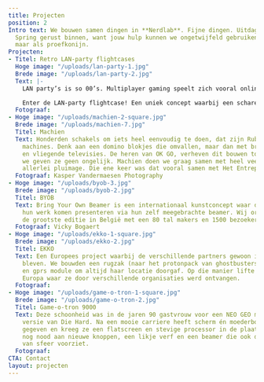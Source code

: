 ```yaml
---
title: Projecten
position: 2
Intro text: We bouwen samen dingen in **Nerdlab**. Fijne dingen. Uitdagende dingen.
  Spring gerust binnen, want jouw hulp kunnen we ongetwijfeld gebruiken! Al was het
  maar als proefkonijn.
Projecten:
- Titel: Retro LAN-party flightcases
  Hoge image: "/uploads/lan-party-1.jpg"
  Brede image: "/uploads/lan-party-2.jpg"
  Text: |-
    LAN party’s is so 00’s. Multiplayer gaming speelt zich vooral online af en het gezeul met pc’s en schermen is niet echt een beeld om naar uit te kijken. LAN party’s zijn echter ook een bron van pure nostalgie: je favoriete games die je tien jaar (of langer) geleden met je vrienden dat ene weekend eens kon samen spelen.

    Enter de LAN-party flightcase! Een uniek concept waarbij een schare oude pc’s (denk Windows XP) netjes in houten – makkelijk vervoerbare – cases worden gestopt en samen in een grote flightcase de magie van de LAN parties van weleer zal doen herleven! Momenteel zitten we aan ons eerste prototype te werken, maar binnenkort kunnen we daadwerkelijk gaan gamen. Kom gerust eenhandje toesteken!
  Fotograaf:
- Hoge image: "/uploads/machien-2-square.jpg"
  Brede image: "/uploads/machien-7.jpg"
  Titel: Machien
  Text: Honderden schakels om iets heel eenvoudig te doen, dat zijn Rube Goldberg
    machines. Denk aan een domino blokjes die omvallen, maar dan met brandende koorden
    en vliegende televisies. De heren van OK GO, verheven dit bouwen tot kunst en
    we geven ze geen ongelijk. Machien doen we graag samen met heel veel mensen van
    allerlei pluimage. Die ene keer was dat vooral samen met Het Entrepot.
  Fotograaf: Kasper Vandermaesen Photography
- Hoge image: "/uploads/byob-3.jpg"
  Brede image: "/uploads/byob-2.jpg"
  Titel: BYOB
  Text: Bring Your Own Beamer is een internationaal kunstconcept waar digitale makers
    hun werk komen presenteren via hun zelf meegebrachte beamer. Wij organiseren jaarlijks
    de grootste editie in België met een 80 tal makers en 1500 bezoekers.
  Fotograaf: Vicky Bogaert
- Hoge image: "/uploads/ekko-1-square.jpg"
  Brede image: "/uploads/ekko-2.jpg"
  Titel: EKKO
  Text: Een Europees project waarbij de verschillende partners gewoon in hun hoofdkwartier
    bleven. We bouwden een rugzak (naar het protonpack van ghostbusters) met een gps-tracker
    en gprs module om altijd haar locatie doorgaf. Op die manier lifte ‘EkkO’ doorheen
    Europa waar ze door verschillende organisaties werd ontvangen.
  Fotograaf:
- Hoge image: "/uploads/game-o-tron-1-square.jpg"
  Brede image: "/uploads/game-o-tron-2.jpg"
  Titel: Game-o-tron 9000
  Text: Deze schoonheid was in de jaren 90 gastvrouw voor een NEO GEO met de arcade
    versie van Die Hard. Na een mooie carriere heeft scherm én moederbord de geest
    gegeven en kreeg ze een flatscreen en stevige processor in de plaats. Ze heeft
    nog nood aan nieuwe knoppen, een likje verf en een beamer die ook de omgeving
    van sfeer voorziet.
  Fotograaf:
CTA: Contact
layout: projecten
---
```

